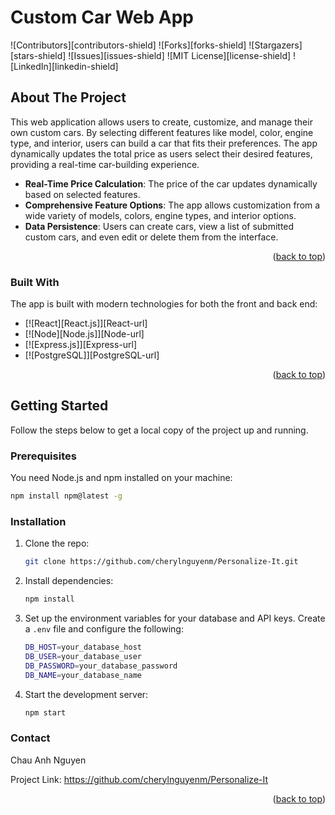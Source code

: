 # Custom Car Web App

![Contributors][contributors-shield] ![Forks][forks-shield] ![Stargazers][stars-shield] ![Issues][issues-shield] ![MIT License][license-shield] ![LinkedIn][linkedin-shield]

## About The Project

This web application allows users to create, customize, and manage their own custom cars. By selecting different features like model, color, engine type, and interior, users can build a car that fits their preferences. The app dynamically updates the total price as users select their desired features, providing a real-time car-building experience.

- **Real-Time Price Calculation**: The price of the car updates dynamically based on selected features.
- **Comprehensive Feature Options**: The app allows customization from a wide variety of models, colors, engine types, and interior options.
- **Data Persistence**: Users can create cars, view a list of submitted custom cars, and even edit or delete them from the interface.

<p align="right">(<a href="#readme-top">back to top</a>)</p>

### Built With

The app is built with modern technologies for both the front and back end:

* [![React][React.js]][React-url]
* [![Node][Node.js]][Node-url]
* [![Express.js]][Express-url]
* [![PostgreSQL]][PostgreSQL-url]

<p align="right">(<a href="#readme-top">back to top</a>)</p>

## Getting Started

Follow the steps below to get a local copy of the project up and running.

### Prerequisites

You need Node.js and npm installed on your machine:

```sh
npm install npm@latest -g
```

### Installation

1. Clone the repo:

   ```sh
   git clone https://github.com/cherylnguyenm/Personalize-It.git
   ```

2. Install dependencies:
    ```sh
   npm install
   ```

3. Set up the environment variables for your database and API keys. Create a `.env` file and configure the following:
    ```sh
    DB_HOST=your_database_host
    DB_USER=your_database_user
    DB_PASSWORD=your_database_password
    DB_NAME=your_database_name
    ```

4. Start the development server:
    ```sh
    npm start
    ```
### Contact
Chau Anh Nguyen 

Project Link: https://github.com/cherylnguyenm/Personalize-It

<p align="right">(<a href="#readme-top">back to top</a>)</p>
